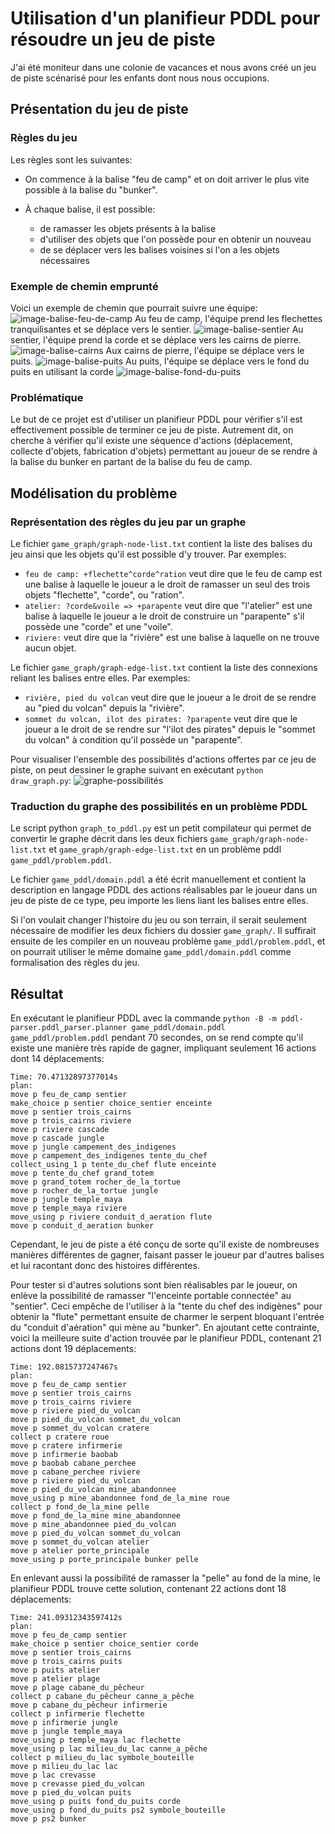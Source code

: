 # Utilisation d'un planifieur PDDL pour résoudre un jeu de piste

J'ai été moniteur dans une colonie de vacances et nous avons créé un jeu de piste scénarisé pour les enfants dont nous nous occupions.

## Présentation du jeu de piste

### Règles du jeu
Les règles sont les suivantes:

- On commence à la balise "feu de camp" et on doit arriver le plus vite possible à la balise du "bunker".

- À chaque balise, il est possible:
  - de ramasser les objets présents à la balise
  - d'utiliser des objets que l'on possède pour en obtenir un nouveau
  - de se déplacer vers les balises voisines si l'on a les objets nécessaires

### Exemple de chemin emprunté
Voici un exemple de chemin que pourrait suivre une équipe:
![image-balise-feu-de-camp](game_node_examples/01-feu-de-camp.png)
Au feu de camp, l'équipe prend les flechettes tranquilisantes et se déplace vers le sentier.
![image-balise-sentier](game_node_examples/02-sentier.png)
Au sentier, l'équipe prend la corde et se déplace vers les cairns de pierre.
![image-balise-cairns](game_node_examples/03-cairns.png)
Aux cairns de pierre, l'équipe se déplace vers le puits.
![image-balise-puits](game_node_examples/04-puits.png)
Au puits, l'équipe se déplace vers le fond du puits en utilisant la corde
![image-balise-fond-du-puits](game_node_examples/05-fond-du-puits.png)

### Problématique
Le but de ce projet est d'utiliser un planifieur PDDL pour vérifier s'il est effectivement possible de terminer ce jeu de piste.
Autrement dit, on cherche à vérifier qu'il existe une séquence d'actions (déplacement, collecte d'objets, fabrication d'objets) permettant au joueur de se rendre à la balise du bunker en partant de la balise du feu de camp.

## Modélisation du problème

### Représentation des règles du jeu par un graphe
Le fichier `game_graph/graph-node-list.txt` contient la liste des balises du jeu ainsi que les objets qu'il est possible d'y trouver.
Par exemples:
- `feu de camp: +flechette^corde^ration` veut dire que le feu de camp est une balise à laquelle le joueur a le droit de ramasser un seul des trois objets "flechette", "corde", ou "ration".
- `atelier: ?corde&voile => +parapente` veut dire que "l'atelier" est une balise à laquelle le joueur a le droit de construire un "parapente" s'il possède une "corde" et une "voile".
- `riviere:` veut dire que la "rivière" est une balise à laquelle on ne trouve aucun objet.

Le fichier `game_graph/graph-edge-list.txt` contient la liste des connexions reliant les balises entre elles.
Par exemples:
- `rivière, pied du volcan` veut dire que le joueur a le droit de se rendre au "pied du volcan" depuis la "rivière".
- `sommet du volcan, ilot des pirates: ?parapente` veut dire que le joueur a le droit de se rendre sur "l'ilot des pirates" depuis le "sommet du volcan" à condition qu'il possède un "parapente".

Pour visualiser l'ensemble des possibilités d'actions offertes par ce jeu de piste, on peut dessiner le graphe suivant en exécutant `python draw_graph.py`:
![graphe-possibilités](game_graph/graph.png)

### Traduction du graphe des possibilités en un problème PDDL
Le script python `graph_to_pddl.py` est un petit compilateur qui permet de convertir le graphe décrit dans les deux fichiers `game_graph/graph-node-list.txt` et `game_graph/graph-edge-list.txt` en un problème pddl `game_pddl/problem.pddl`.

Le fichier `game_pddl/domain.pddl` a été écrit manuellement et contient la description en langage PDDL des actions réalisables par le joueur dans un jeu de piste de ce type, peu importe les liens liant les balises entre elles.

Si l'on voulait changer l'histoire du jeu ou son terrain, il serait seulement nécessaire de modifier les deux fichiers du dossier `game_graph/`. Il suffirait ensuite de les compiler en un nouveau problème `game_pddl/problem.pddl`, et on pourrait utiliser le même domaine `game_pddl/domain.pddl` comme formalisation des règles du jeu.

## Résultat
En exécutant le planifieur PDDL avec la commande `python -B -m pddl-parser.pddl_parser.planner game_pddl/domain.pddl game_pddl/problem.pddl` pendant 70 secondes, on se rend compte qu'il existe une manière très rapide de gagner, impliquant seulement 16 actions dont 14 déplacements:
```
Time: 70.47132897377014s
plan:
move p feu_de_camp sentier
make_choice p sentier choice_sentier enceinte
move p sentier trois_cairns
move p trois_cairns riviere
move p riviere cascade
move p cascade jungle
move p jungle campement_des_indigenes
move p campement_des_indigenes tente_du_chef
collect_using_1 p tente_du_chef flute enceinte
move p tente_du_chef grand_totem
move p grand_totem rocher_de_la_tortue
move p rocher_de_la_tortue jungle
move p jungle temple_maya
move p temple_maya riviere
move_using p riviere conduit_d_aeration flute
move p conduit_d_aeration bunker
```

Cependant, le jeu de piste a été conçu de sorte qu'il existe de nombreuses manières différentes de gagner, faisant passer le joueur par d'autres balises et lui racontant donc des histoires différentes.

Pour tester si d'autres solutions sont bien réalisables par le joueur, on enlève la possibilité de ramasser "l'enceinte portable connectée" au "sentier".
Ceci empêche de l'utiliser à la "tente du chef des indigènes" pour obtenir la "flute" permettant ensuite de charmer le serpent bloquant l'entrée du "conduit d'aération" qui mène au "bunker".
En ajoutant cette contrainte, voici la meilleure suite d'action trouvée par le planifieur PDDL, contenant 21 actions dont 19 déplacements:
```
Time: 192.0815737247467s
plan:
move p feu_de_camp sentier
move p sentier trois_cairns
move p trois_cairns riviere
move p riviere pied_du_volcan
move p pied_du_volcan sommet_du_volcan
move p sommet_du_volcan cratere
collect p cratere roue
move p cratere infirmerie
move p infirmerie baobab
move p baobab cabane_perchee
move p cabane_perchee riviere
move p riviere pied_du_volcan
move p pied_du_volcan mine_abandonnee
move_using p mine_abandonnee fond_de_la_mine roue
collect p fond_de_la_mine pelle
move p fond_de_la_mine mine_abandonnee
move p mine_abandonnee pied_du_volcan
move p pied_du_volcan sommet_du_volcan
move p sommet_du_volcan atelier
move p atelier porte_principale
move_using p porte_principale bunker pelle
```

En enlevant aussi la possibilité de ramasser la "pelle" au fond de la mine, le planifieur PDDL trouve cette solution, contenant 22 actions dont 18 déplacements:
```
Time: 241.09312343597412s
plan:
move p feu_de_camp sentier
make_choice p sentier choice_sentier corde
move p sentier trois_cairns
move p trois_cairns puits
move p puits atelier
move p atelier plage
move p plage cabane_du_pêcheur
collect p cabane_du_pêcheur canne_a_pêche
move p cabane_du_pêcheur infirmerie
collect p infirmerie flechette
move p infirmerie jungle
move p jungle temple_maya
move_using p temple_maya lac flechette
move_using p lac milieu_du_lac canne_a_pêche
collect p milieu_du_lac symbole_bouteille
move p milieu_du_lac lac
move p lac crevasse
move p crevasse pied_du_volcan
move p pied_du_volcan puits
move_using p puits fond_du_puits corde
move_using p fond_du_puits ps2 symbole_bouteille
move p ps2 bunker
```
